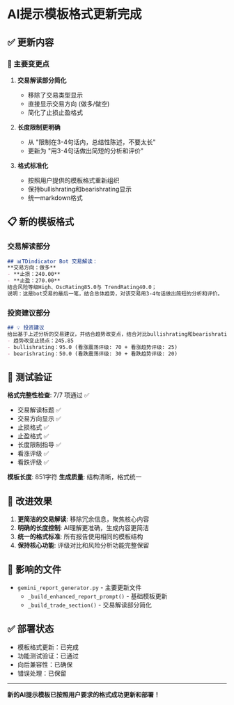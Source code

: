 # AI提示模板格式更新完成

## ✅ 更新内容

### 🔧 主要变更点

1. **交易解读部分简化**
   - 移除了交易类型显示
   - 直接显示交易方向 (做多/做空)
   - 简化了止损止盈格式

2. **长度限制更明确**
   - 从 "限制在3-4句话内，总结性陈述，不要太长" 
   - 更新为 "用3-4句话做出简短的分析和评价"

3. **格式标准化**
   - 按照用户提供的模板格式重新组织
   - 保持bullishrating和bearishrating显示
   - 统一markdown格式

## 📋 新的模板格式

### 交易解读部分
```markdown
## 📊TDindicator Bot 交易解读：
**交易方向：做多**
- **止损：240.00**
- **止盈：270.00**
结合风险等级High、OscRating85.0与 TrendRating40.0；
说明：这是bot交易的最后一笔，结合总体趋势，对该交易用3-4句话做出简短的分析和评价。
```

### 投资建议部分
```markdown
## 💡 投资建议
给出基于上述分析的交易建议，并结合趋势改变点，结合对比bullishrating和bearishrating的值，分析总结：
- 趋势改变止损点：245.85
- bullishrating：95.0 (看涨震荡评级: 70 + 看涨趋势评级: 25)
- bearishrating：50.0 (看跌震荡评级: 30 + 看跌趋势评级: 20)
```

## 🧪 测试验证

**格式完整性检查**: 7/7 项通过 ✅
- 交易解读标题 ✅
- 交易方向显示 ✅
- 止损格式 ✅
- 止盈格式 ✅
- 长度限制指导 ✅
- 看涨评级 ✅
- 看跌评级 ✅

**模板长度**: 851字符
**生成质量**: 结构清晰，格式统一

## 🎯 改进效果

1. **更简洁的交易解读**: 移除冗余信息，聚焦核心内容
2. **明确的长度控制**: AI理解更准确，生成内容更简洁
3. **统一的格式标准**: 所有报告使用相同的模板结构
4. **保持核心功能**: 评级对比和风险分析功能完整保留

## 📁 影响的文件

- `gemini_report_generator.py` - 主要更新文件
  - `_build_enhanced_report_prompt()` - 基础模板更新
  - `_build_trade_section()` - 交易解读部分简化

## ✅ 部署状态

- 模板格式更新：已完成
- 功能测试验证：已通过
- 向后兼容性：已确保
- 错误处理：已保留

---

**新的AI提示模板已按照用户要求的格式成功更新和部署！**